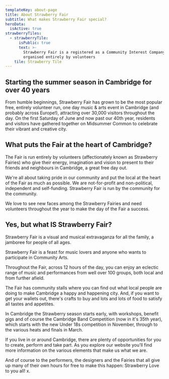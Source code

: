 ```yaml
---
templateKey: about-page
title: About Strawberry Fair
subtitle: What makes Strawberry Fair special?
heroData:
  isActive: true
strawberryTiles:
  - strawberryTile:
      isPublic: true
      text: >-
        Strawberry Fair is a registered as a Community Interest Company, and
        organised entirely by volunteers
    tile: Strawberry Tile
---
```

## Starting the summer season in Cambridge for over 40 years

From humble beginnings, Strawberry Fair has grown to be the most popular free, entirely volunteer run, one day music & arts event in Cambridge (and probably across Europe!), attracting over 30,000 visitors throughout the day. On the first Saturday of June and now past our 40th year, residents and visitors have gathered together on Midsummer Common to celebrate their vibrant and creative city.

## What puts the Fair at the heart of Cambridge?

The Fair is run entirely by volunteers (affectionately known as Strawberry Fairies) who give their energy, imagination and vision to present to their friends and neighbours in Cambridge, a great free day out. 

We're all about taking pride in our community and put the local at the heart of the Fair as much as possible. We are not-for-profit and non-political, independent and self-funding. Strawberry Fair is run by the community for the community. 

We love to see new faces among the Strawberry Fairies and need volunteers throughout the year to make the day of the Fair a success.

## Yes, but what IS Strawberry Fair?

Strawberry Fair is a visual and musical extravaganza for all the family, a jamboree for people of all ages.

Strawberry Fair is a feast for music lovers and anyone who wants to participate in Community Arts.  

Throughout the Fair, across 12 hours of the day, you can enjoy an eclectic range of music and performances from well over 100 groups, both local and from further afield. 

The Fair has community stalls where you can find out what local people are doing to make Cambridge a happy and happening city. And, if you want to get your wallets out, there's crafts to buy and lots and lots of food to satisfy all tastes and appetites. 

In Cambridge the Strawberry season starts early, with workshops, benefit gigs and of course the Cambridge Band Competition (now in it's 35th year), which starts with the new Under 18s competition in November, through to the various heats and finals in March. 

If you live in or around Cambridge, there are plenty of opportunities for you to create, perform and take part. As you explore our website you'll find more information on the various elements that make us what we are. 

And of course to the performers, the designers and the Fairies that all give up many of their own hours for free to make this happen: Strawberry Love to you all! x.
